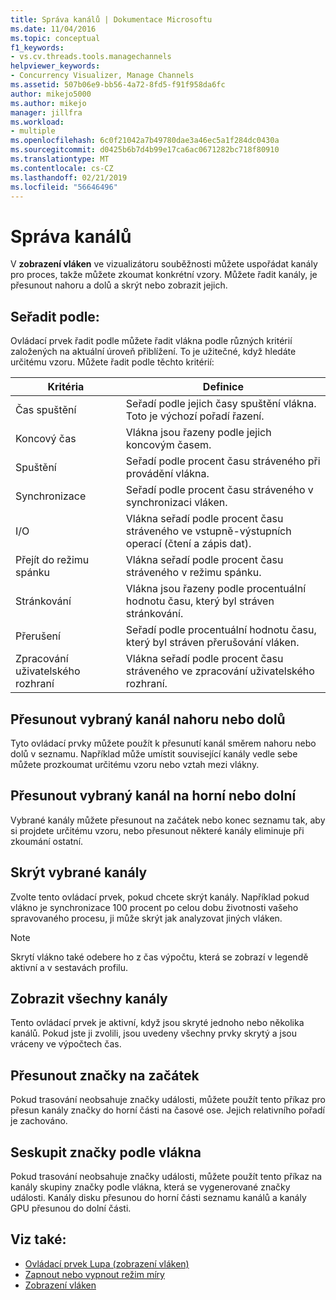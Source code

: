```yaml
---
title: Správa kanálů | Dokumentace Microsoftu
ms.date: 11/04/2016
ms.topic: conceptual
f1_keywords:
- vs.cv.threads.tools.managechannels
helpviewer_keywords:
- Concurrency Visualizer, Manage Channels
ms.assetid: 507b06e9-bb56-4a72-8fd5-f91f958da6fc
author: mikejo5000
ms.author: mikejo
manager: jillfra
ms.workload:
- multiple
ms.openlocfilehash: 6c0f21042a7b49780dae3a46ec5a1f284dc0430a
ms.sourcegitcommit: d0425b6b7d4b99e17ca6ac0671282bc718f80910
ms.translationtype: MT
ms.contentlocale: cs-CZ
ms.lasthandoff: 02/21/2019
ms.locfileid: "56646496"
---
```

# <a name="manage-channels"></a>Správa kanálů
V **zobrazení vláken** ve vizualizátoru souběžnosti můžete uspořádat kanály pro proces, takže můžete zkoumat konkrétní vzory. Můžete řadit kanály, je přesunout nahoru a dolů a skrýt nebo zobrazit jejich.

## <a name="sort-by"></a>Seřadit podle:
 Ovládací prvek řadit podle můžete řadit vlákna podle různých kritérií založených na aktuální úroveň přiblížení. To je užitečné, když hledáte určitému vzoru. Můžete řadit podle těchto kritérií:

|Kritéria|Definice|
|--------------|----------------|
|Čas spuštění|Seřadí podle jejich časy spuštění vlákna. Toto je výchozí pořadí řazení.|
|Koncový čas|Vlákna jsou řazeny podle jejich koncovým časem.|
|Spuštění|Seřadí podle procent času stráveného při provádění vlákna.|
|Synchronizace|Seřadí podle procent času stráveného v synchronizaci vláken.|
|I/O|Vlákna seřadí podle procent času stráveného ve vstupně-výstupních operací (čtení a zápis dat).|
|Přejít do režimu spánku|Vlákna seřadí podle procent času stráveného v režimu spánku.|
|Stránkování|Vlákna jsou řazeny podle procentuální hodnotu času, který byl stráven stránkování.|
|Přerušení|Seřadí podle procentuální hodnotu času, který byl stráven přerušování vláken.|
|Zpracování uživatelského rozhraní|Vlákna seřadí podle procent času stráveného ve zpracování uživatelského rozhraní.|

## <a name="move-selected-channel-up-or-down"></a>Přesunout vybraný kanál nahoru nebo dolů
 Tyto ovládací prvky můžete použít k přesunutí kanál směrem nahoru nebo dolů v seznamu. Například může umístit související kanály vedle sebe můžete prozkoumat určitému vzoru nebo vztah mezi vlákny.

## <a name="move-selected-channel-to-top-or-bottom"></a>Přesunout vybraný kanál na horní nebo dolní
 Vybrané kanály můžete přesunout na začátek nebo konec seznamu tak, aby si projdete určitému vzoru, nebo přesunout některé kanály eliminuje při zkoumání ostatní.

## <a name="hide-selected-channels"></a>Skrýt vybrané kanály
 Zvolte tento ovládací prvek, pokud chcete skrýt kanály. Například pokud vlákno je synchronizace 100 procent po celou dobu životnosti vašeho spravovaného procesu, ji může skrýt jak analyzovat jiných vláken.

> [!NOTE]
>  Skrytí vlákno také odebere ho z čas výpočtu, která se zobrazí v legendě aktivní a v sestavách profilu.

## <a name="show-all-channels"></a>Zobrazit všechny kanály
 Tento ovládací prvek je aktivní, když jsou skryté jednoho nebo několika kanálů. Pokud jste ji zvolili, jsou uvedeny všechny prvky skrytý a jsou vráceny ve výpočtech čas.

## <a name="move-markers-to-top"></a>Přesunout značky na začátek
 Pokud trasování neobsahuje značky události, můžete použít tento příkaz pro přesun kanály značky do horní části na časové ose. Jejich relativního pořadí je zachováno.

## <a name="group-markers-by-thread"></a>Seskupit značky podle vlákna
 Pokud trasování neobsahuje značky události, můžete použít tento příkaz na kanály skupiny značky podle vlákna, která se vygenerované značky události.  Kanály disku přesunou do horní části seznamu kanálů a kanály GPU přesunou do dolní části.

## <a name="see-also"></a>Viz také:
- [Ovládací prvek Lupa (zobrazení vláken)](../profiling/zoom-control-threads-view.md)
- [Zapnout nebo vypnout režim míry](../profiling/measure-mode-on-off.md)
- [Zobrazení vláken](../profiling/threads-view-parallel-performance.md)
